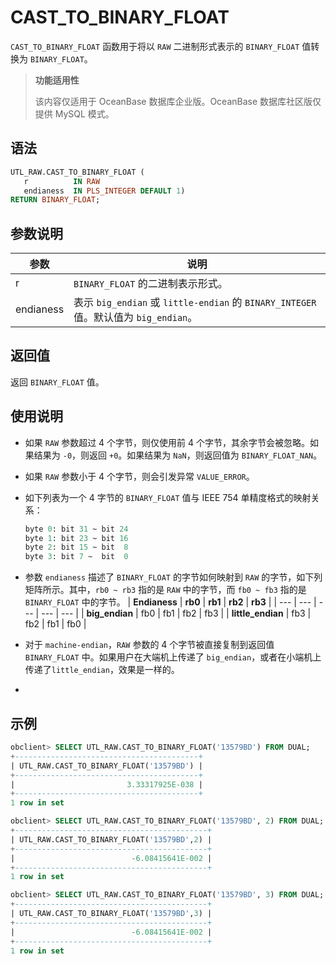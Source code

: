 # CAST_TO_BINARY_FLOAT

`CAST_TO_BINARY_FLOAT` 函数用于将以 `RAW` 二进制形式表示的 `BINARY_FLOAT` 值转换为 `BINARY_FLOAT`。 

>**功能适用性**
>
>该内容仅适用于 OceanBase 数据库企业版。OceanBase 数据库社区版仅提供 MySQL 模式。

## 语法

```sql
UTL_RAW.CAST_TO_BINARY_FLOAT (
   r          IN RAW
   endianess  IN PLS_INTEGER DEFAULT 1) 
RETURN BINARY_FLOAT;
```

## 参数说明

| **参数** | **说明** |
| --- | --- |
| r | `BINARY_FLOAT` 的二进制表示形式。 |
| endianess | 表示 `big_endian` 或 `little-endian` 的 `BINARY_INTEGER` 值。默认值为  `big_endian`。 |

## 返回值

返回 `BINARY_FLOAT` 值。

## 使用说明

- 如果 `RAW` 参数超过 4 个字节，则仅使用前 4 个字节，其余字节会被忽略。如果结果为 `-0`，则返回 `+0`。如果结果为 `NaN`，则返回值为 `BINARY_FLOAT_NAN`。
- 如果 `RAW` 参数小于 4 个字节，则会引发异常 `VALUE_ERROR`。
- 如下列表为一个 4 字节的 `BINARY_FLOAT` 值与 IEEE 754 单精度格式的映射关系：
   ```sql
   byte 0: bit 31 ~ bit 24
   byte 1: bit 23 ~ bit 16
   byte 2: bit 15 ~ bit  8
   byte 3: bit 7 ~  bit  0
   ```

- 参数 `endianess` 描述了 `BINARY_FLOAT` 的字节如何映射到 `RAW` 的字节，如下列矩阵所示。其中，`rb0 ~ rb3` 指的是 `RAW` 中的字节，而 `fb0 ~ fb3` 指的是 `BINARY_FLOAT` 中的字节。
   | **Endianess** | **rb0** | **rb1** | **rb2** | **rb3** |
   | --- | --- | --- | --- | --- |
   | **big_endian** | fb0 | fb1 | fb2 | fb3 |
   | **little_endian** | fb3 | fb2 | fb1 | fb0 |

- 对于 `machine-endian`，`RAW` 参数的 4 个字节被直接复制到返回值 `BINARY_FLOAT` 中。如果用户在大端机上传递了 `big_endian`，或者在小端机上传递了`little_endian`，效果是一样的。
- 
## 示例

```sql
obclient> SELECT UTL_RAW.CAST_TO_BINARY_FLOAT('13579BD') FROM DUAL;
+-----------------------------------------+
| UTL_RAW.CAST_TO_BINARY_FLOAT('13579BD') |
+-----------------------------------------+
|                         3.33317925E-038 |
+-----------------------------------------+
1 row in set 

obclient> SELECT UTL_RAW.CAST_TO_BINARY_FLOAT('13579BD', 2) FROM DUAL;
+-------------------------------------------+
| UTL_RAW.CAST_TO_BINARY_FLOAT('13579BD',2) |
+-------------------------------------------+
|                          -6.08415641E-002 |
+-------------------------------------------+
1 row in set 

obclient> SELECT UTL_RAW.CAST_TO_BINARY_FLOAT('13579BD', 3) FROM DUAL;
+-------------------------------------------+
| UTL_RAW.CAST_TO_BINARY_FLOAT('13579BD',3) |
+-------------------------------------------+
|                          -6.08415641E-002 |
+-------------------------------------------+
1 row in set 
```
